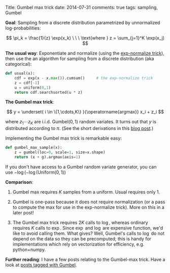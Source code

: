 Title: Gumbel max trick
date: 2014-07-31
comments: true
tags: sampling, Gumbel


**Goal**: Sampling from a discrete distribution parametrized by unnormalized
log-probabilities:

$$
\pi_k = \frac{1}{z} \exp(x_k)   \ \ \ \text{where } z = \sum_{j=1}^K \exp(x_j)
$$

**The usual way**: Exponentiate and normalize (using the
[exp-normalize trick](/blog/post/2014/02/11/exp-normalize-trick/)), then use the
an algorithm for sampling from a discrete distribution (aka categorical):

```python
def usual(x):
    cdf = exp(x - x.max()).cumsum()     # the exp-normalize trick
    z = cdf[-1]
    u = uniform(0,1)
    return cdf.searchsorted(u * z)
```

**The Gumbel max trick**:

$$
y = \underset{ i \in \{1,\cdots,K\} }{\operatorname{argmax}} x_i + z_i
$$

where $z_1 \cdots z_K$ are i.i.d. $\text{Gumbel}(0,1)$ random variates. It
turns out that $y$ is distributed according to $\pi$. (See the short derivations
in this
[blog post](https://hips.seas.harvard.edu/blog/2013/04/06/the-gumbel-max-trick-for-discrete-distributions/).)

Implementing the Gumbel max trick is remarkable easy:

```python
def gumbel_max_sample(x):
    z = gumbel(loc=0, scale=1, size=x.shape)
    return (x + g).argmax(axis=1)
```

If you don't have access to a Gumbel random variate generator, you can use
$-\log(-\log(\text{Uniform}(0,1))$

**Comparison**:

  1. Gumbel max requires $K$ samples from a uniform. Usual requires only $1$.

  2. Gumbel is one-pass because it does not require normalization (or a pass to
     compute the max for use in the exp-normalize trick). More on this in a
     later post!

  3. The Gumbel max trick requires $2K$ calls to $\log$, whereas ordinary
     requires $K$ calls to $\exp$. Since $\exp$ and $\log$ are expensive
     function, we'd like to avoid calling them. What gives? Well, Gumbel's calls
     to $\log$ do not depend on the data so they can be precomputed; this is
     handy for implementations which rely on vectorization for efficiency,
     e.g. python+numpy.

**Further reading**: I have a few posts relating to the Gumbel-max trick. Have a
look at [posts tagged with Gumbel](/blog/tag/gumbel.html).
